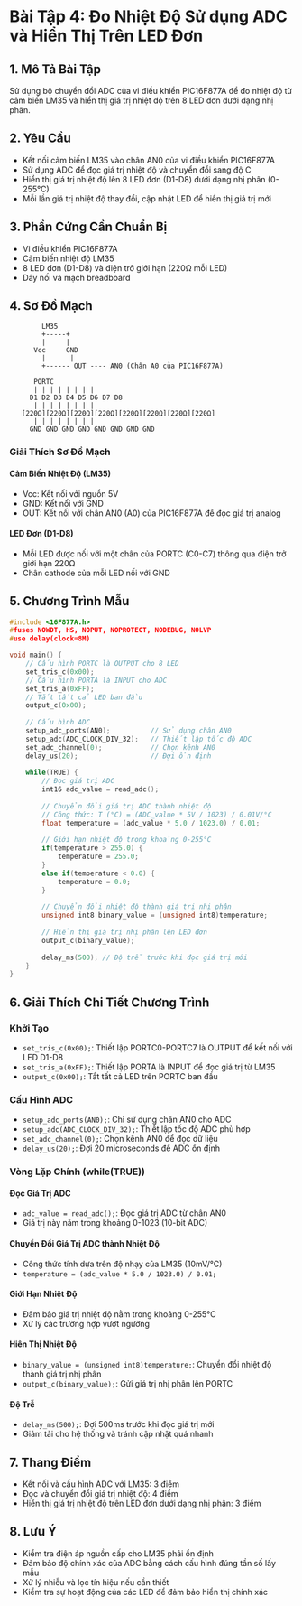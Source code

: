 # Bài Tập 4: Đo Nhiệt Độ Sử dụng ADC và Hiển Thị Trên LED Đơn

## 1. Mô Tả Bài Tập
Sử dụng bộ chuyển đổi ADC của vi điều khiển PIC16F877A để đo nhiệt độ từ cảm biến LM35 và hiển thị giá trị nhiệt độ trên 8 LED đơn dưới dạng nhị phân.

## 2. Yêu Cầu
- Kết nối cảm biến LM35 vào chân AN0 của vi điều khiển PIC16F877A
- Sử dụng ADC để đọc giá trị nhiệt độ và chuyển đổi sang độ C
- Hiển thị giá trị nhiệt độ lên 8 LED đơn (D1-D8) dưới dạng nhị phân (0-255°C)
- Mỗi lần giá trị nhiệt độ thay đổi, cập nhật LED để hiển thị giá trị mới

## 3. Phần Cứng Cần Chuẩn Bị
- Vi điều khiển PIC16F877A
- Cảm biến nhiệt độ LM35
- 8 LED đơn (D1-D8) và điện trở giới hạn (220Ω mỗi LED)
- Dây nối và mạch breadboard

## 4. Sơ Đồ Mạch
```
        LM35
        +-----+
        |     |
      Vcc     GND
        |      |
        +------ OUT ---- AN0 (Chân A0 của PIC16F877A)

      PORTC
      | | | | | | | |
     D1 D2 D3 D4 D5 D6 D7 D8
      | | | | | | | |
   [220Ω][220Ω][220Ω][220Ω][220Ω][220Ω][220Ω][220Ω]
      | | | | | | | |
     GND GND GND GND GND GND GND GND
```

### Giải Thích Sơ Đồ Mạch

#### Cảm Biến Nhiệt Độ (LM35)
- Vcc: Kết nối với nguồn 5V
- GND: Kết nối với GND
- OUT: Kết nối với chân AN0 (A0) của PIC16F877A để đọc giá trị analog

#### LED Đơn (D1-D8)
- Mỗi LED được nối với một chân của PORTC (C0-C7) thông qua điện trở giới hạn 220Ω
- Chân cathode của mỗi LED nối với GND

## 5. Chương Trình Mẫu

```c
#include <16F877A.h>
#fuses NOWDT, HS, NOPUT, NOPROTECT, NODEBUG, NOLVP
#use delay(clock=8M)

void main() {
    // Cấu hình PORTC là OUTPUT cho 8 LED
    set_tris_c(0x00);
    // Cấu hình PORTA là INPUT cho ADC
    set_tris_a(0xFF);
    // Tắt tất cả LED ban đầu
    output_c(0x00);
    
    // Cấu hình ADC
    setup_adc_ports(AN0);          // Sử dụng chân AN0
    setup_adc(ADC_CLOCK_DIV_32);   // Thiết lập tốc độ ADC
    set_adc_channel(0);            // Chọn kênh AN0
    delay_us(20);                  // Đợi ổn định
    
    while(TRUE) {
        // Đọc giá trị ADC
        int16 adc_value = read_adc();
        
        // Chuyển đổi giá trị ADC thành nhiệt độ
        // Công thức: T (°C) = (ADC_value * 5V / 1023) / 0.01V/°C
        float temperature = (adc_value * 5.0 / 1023.0) / 0.01;
        
        // Giới hạn nhiệt độ trong khoảng 0-255°C
        if(temperature > 255.0) {
            temperature = 255.0;
        }
        else if(temperature < 0.0) {
            temperature = 0.0;
        }
        
        // Chuyển đổi nhiệt độ thành giá trị nhị phân
        unsigned int8 binary_value = (unsigned int8)temperature;
        
        // Hiển thị giá trị nhị phân lên LED đơn
        output_c(binary_value);
        
        delay_ms(500); // Độ trễ trước khi đọc giá trị mới
    }
}
```

## 6. Giải Thích Chi Tiết Chương Trình

### Khởi Tạo
- `set_tris_c(0x00);`: Thiết lập PORTC0-PORTC7 là OUTPUT để kết nối với LED D1-D8
- `set_tris_a(0xFF);`: Thiết lập PORTA là INPUT để đọc giá trị từ LM35
- `output_c(0x00);`: Tắt tất cả LED trên PORTC ban đầu

### Cấu Hình ADC
- `setup_adc_ports(AN0);`: Chỉ sử dụng chân AN0 cho ADC
- `setup_adc(ADC_CLOCK_DIV_32);`: Thiết lập tốc độ ADC phù hợp
- `set_adc_channel(0);`: Chọn kênh AN0 để đọc dữ liệu
- `delay_us(20);`: Đợi 20 microseconds để ADC ổn định

### Vòng Lặp Chính (while(TRUE))

#### Đọc Giá Trị ADC
- `adc_value = read_adc();`: Đọc giá trị ADC từ chân AN0
- Giá trị này nằm trong khoảng 0-1023 (10-bit ADC)

#### Chuyển Đổi Giá Trị ADC thành Nhiệt Độ
- Công thức tính dựa trên độ nhạy của LM35 (10mV/°C)
- `temperature = (adc_value * 5.0 / 1023.0) / 0.01;`

#### Giới Hạn Nhiệt Độ
- Đảm bảo giá trị nhiệt độ nằm trong khoảng 0-255°C
- Xử lý các trường hợp vượt ngưỡng

#### Hiển Thị Nhiệt Độ
- `binary_value = (unsigned int8)temperature;`: Chuyển đổi nhiệt độ thành giá trị nhị phân
- `output_c(binary_value);`: Gửi giá trị nhị phân lên PORTC

#### Độ Trễ
- `delay_ms(500);`: Đợi 500ms trước khi đọc giá trị mới
- Giảm tải cho hệ thống và tránh cập nhật quá nhanh

## 7. Thang Điểm
- Kết nối và cấu hình ADC với LM35: 3 điểm
- Đọc và chuyển đổi giá trị nhiệt độ: 4 điểm
- Hiển thị giá trị nhiệt độ trên LED đơn dưới dạng nhị phân: 3 điểm

## 8. Lưu Ý
- Kiểm tra điện áp nguồn cấp cho LM35 phải ổn định
- Đảm bảo độ chính xác của ADC bằng cách cấu hình đúng tần số lấy mẫu
- Xử lý nhiễu và lọc tín hiệu nếu cần thiết
- Kiểm tra sự hoạt động của các LED để đảm bảo hiển thị chính xác